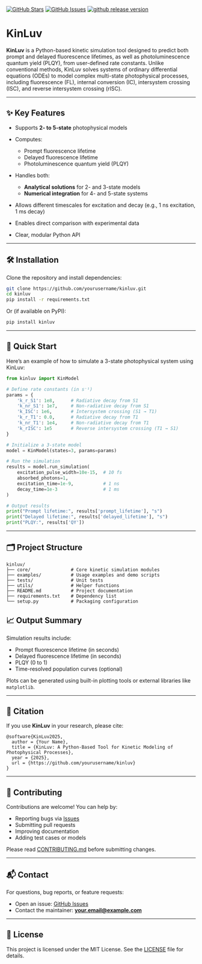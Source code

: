 [![GitHub Stars](https://img.shields.io/github/stars/stevenuoa/KinLuv.svg)](https://github.com/stevenuoa/KinLuv/stargazers)
[![GitHub Issues](https://img.shields.io/github/issues/stevenuoa/KinLuv.svg)](https://github.com/stevenuoa/KinLuv/issues)
[![github release version](https://img.shields.io/github/v/release/stevenuoa/KinLuv.svg?include_prereleases)](https://github.com/stevenuoa/KinLuv/releases/latest)
# KinLuv

**KinLuv** is a Python-based kinetic simulation tool designed to predict both prompt and delayed fluorescence lifetimes, as well as photoluminescence quantum yield (PLQY), from user-defined rate constants. Unlike conventional methods, KinLuv solves systems of ordinary differential equations (ODEs) to model complex multi-state photophysical processes, including fluorescence (FL), internal conversion (IC), intersystem crossing (ISC), and reverse intersystem crossing (rISC).

---

## ✨ Key Features

* Supports **2- to 5-state** photophysical models
* Computes:

  * Prompt fluorescence lifetime
  * Delayed fluorescence lifetime
  * Photoluminescence quantum yield (PLQY)
* Handles both:

  * **Analytical solutions** for 2- and 3-state models
  * **Numerical integration** for 4- and 5-state systems
* Allows different timescales for excitation and decay (e.g., 1 ns excitation, 1 ms decay)
* Enables direct comparison with experimental data
* Clear, modular Python API

---

## 🛠 Installation

Clone the repository and install dependencies:

```bash
git clone https://github.com/yourusername/kinluv.git
cd kinluv
pip install -r requirements.txt
```

Or (if available on PyPI):

```bash
pip install kinluv
```

---

## 🚀 Quick Start

Here’s an example of how to simulate a 3-state photophysical system using KinLuv:

```python
from kinluv import KinModel

# Define rate constants (in s⁻¹)
params = {
    'k_r_S1': 1e8,      # Radiative decay from S1
    'k_nr_S1': 1e7,     # Non-radiative decay from S1
    'k_ISC': 1e6,       # Intersystem crossing (S1 → T1)
    'k_r_T1': 0.0,      # Radiative decay from T1
    'k_nr_T1': 1e4,     # Non-radiative decay from T1
    'k_rISC': 1e5       # Reverse intersystem crossing (T1 → S1)
}

# Initialize a 3-state model
model = KinModel(states=3, params=params)

# Run the simulation
results = model.run_simulation(
    excitation_pulse_width=10e-15,  # 10 fs
    absorbed_photons=1,
    excitation_time=1e-9,           # 1 ns
    decay_time=1e-3                 # 1 ms
)

# Output results
print("Prompt lifetime:", results['prompt_lifetime'], "s")
print("Delayed lifetime:", results['delayed_lifetime'], "s")
print("PLQY:", results['QY'])
```

---

## 🗂 Project Structure

```
kinluv/
├── core/               # Core kinetic simulation modules
├── examples/           # Usage examples and demo scripts
├── tests/              # Unit tests
├── utils/              # Helper functions
├── README.md           # Project documentation
├── requirements.txt    # Dependency list
└── setup.py            # Packaging configuration
```

## 📈 Output Summary

Simulation results include:

* Prompt fluorescence lifetime (in seconds)
* Delayed fluorescence lifetime (in seconds)
* PLQY (0 to 1)
* Time-resolved population curves (optional)

Plots can be generated using built-in plotting tools or external libraries like `matplotlib`.

---

## 📝 Citation

If you use **KinLuv** in your research, please cite:

```
@software{KinLuv2025,
  author = {Your Name},
  title = {KinLuv: A Python-Based Tool for Kinetic Modeling of Photophysical Processes},
  year = {2025},
  url = {https://github.com/yourusername/kinluv}
}
```

---

## 🤝 Contributing

Contributions are welcome! You can help by:

* Reporting bugs via [Issues](https://github.com/yourusername/kinluv/issues)
* Submitting pull requests
* Improving documentation
* Adding test cases or models

Please read [CONTRIBUTING.md](./CONTRIBUTING.md) before submitting changes.

---

## 📬 Contact

For questions, bug reports, or feature requests:

* Open an issue: [GitHub Issues](https://github.com/yourusername/kinluv/issues)
* Contact the maintainer: **[your.email@example.com](mailto:your.email@example.com)**

---

## 📄 License

This project is licensed under the MIT License. See the [LICENSE](./LICENSE) file for details.

